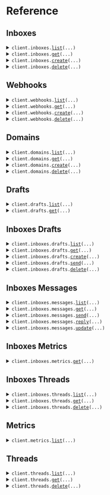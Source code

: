 # Reference
## Inboxes
<details><summary><code>client.inboxes.<a href="src/agentmail/inboxes/client.py">list</a>(...)</code></summary>
<dl>
<dd>

#### 🔌 Usage

<dl>
<dd>

<dl>
<dd>

```python
from agentmail import AgentMail

client = AgentMail(
    api_key="YOUR_API_KEY",
)
client.inboxes.list()

```
</dd>
</dl>
</dd>
</dl>

#### ⚙️ Parameters

<dl>
<dd>

<dl>
<dd>

**limit:** `typing.Optional[Limit]` 
    
</dd>
</dl>

<dl>
<dd>

**page_token:** `typing.Optional[PageToken]` 
    
</dd>
</dl>

<dl>
<dd>

**request_options:** `typing.Optional[RequestOptions]` — Request-specific configuration.
    
</dd>
</dl>
</dd>
</dl>


</dd>
</dl>
</details>

<details><summary><code>client.inboxes.<a href="src/agentmail/inboxes/client.py">get</a>(...)</code></summary>
<dl>
<dd>

#### 🔌 Usage

<dl>
<dd>

<dl>
<dd>

```python
from agentmail import AgentMail

client = AgentMail(
    api_key="YOUR_API_KEY",
)
client.inboxes.get(
    inbox_id="inbox_id",
)

```
</dd>
</dl>
</dd>
</dl>

#### ⚙️ Parameters

<dl>
<dd>

<dl>
<dd>

**inbox_id:** `InboxId` 
    
</dd>
</dl>

<dl>
<dd>

**request_options:** `typing.Optional[RequestOptions]` — Request-specific configuration.
    
</dd>
</dl>
</dd>
</dl>


</dd>
</dl>
</details>

<details><summary><code>client.inboxes.<a href="src/agentmail/inboxes/client.py">create</a>(...)</code></summary>
<dl>
<dd>

#### 🔌 Usage

<dl>
<dd>

<dl>
<dd>

```python
from agentmail import AgentMail

client = AgentMail(
    api_key="YOUR_API_KEY",
)
client.inboxes.create()

```
</dd>
</dl>
</dd>
</dl>

#### ⚙️ Parameters

<dl>
<dd>

<dl>
<dd>

**username:** `typing.Optional[str]` — Username of address. Randomly generated if not specified.
    
</dd>
</dl>

<dl>
<dd>

**domain:** `typing.Optional[str]` — Domain of address. Must be verified domain. Defaults to `agentmail.to`.
    
</dd>
</dl>

<dl>
<dd>

**display_name:** `typing.Optional[str]` — Display name: `Display Name <username@domain.com>`. Defaults to `AgentMail`. Pass empty string to omit.
    
</dd>
</dl>

<dl>
<dd>

**client_id:** `typing.Optional[ClientId]` 
    
</dd>
</dl>

<dl>
<dd>

**request_options:** `typing.Optional[RequestOptions]` — Request-specific configuration.
    
</dd>
</dl>
</dd>
</dl>


</dd>
</dl>
</details>

<details><summary><code>client.inboxes.<a href="src/agentmail/inboxes/client.py">delete</a>(...)</code></summary>
<dl>
<dd>

#### 🔌 Usage

<dl>
<dd>

<dl>
<dd>

```python
from agentmail import AgentMail

client = AgentMail(
    api_key="YOUR_API_KEY",
)
client.inboxes.delete(
    inbox_id="inbox_id",
)

```
</dd>
</dl>
</dd>
</dl>

#### ⚙️ Parameters

<dl>
<dd>

<dl>
<dd>

**inbox_id:** `InboxId` 
    
</dd>
</dl>

<dl>
<dd>

**request_options:** `typing.Optional[RequestOptions]` — Request-specific configuration.
    
</dd>
</dl>
</dd>
</dl>


</dd>
</dl>
</details>

## Webhooks
<details><summary><code>client.webhooks.<a href="src/agentmail/webhooks/client.py">list</a>(...)</code></summary>
<dl>
<dd>

#### 🔌 Usage

<dl>
<dd>

<dl>
<dd>

```python
from agentmail import AgentMail

client = AgentMail(
    api_key="YOUR_API_KEY",
)
client.webhooks.list()

```
</dd>
</dl>
</dd>
</dl>

#### ⚙️ Parameters

<dl>
<dd>

<dl>
<dd>

**limit:** `typing.Optional[Limit]` 
    
</dd>
</dl>

<dl>
<dd>

**page_token:** `typing.Optional[PageToken]` 
    
</dd>
</dl>

<dl>
<dd>

**request_options:** `typing.Optional[RequestOptions]` — Request-specific configuration.
    
</dd>
</dl>
</dd>
</dl>


</dd>
</dl>
</details>

<details><summary><code>client.webhooks.<a href="src/agentmail/webhooks/client.py">get</a>(...)</code></summary>
<dl>
<dd>

#### 🔌 Usage

<dl>
<dd>

<dl>
<dd>

```python
from agentmail import AgentMail

client = AgentMail(
    api_key="YOUR_API_KEY",
)
client.webhooks.get(
    webhook_id="webhook_id",
)

```
</dd>
</dl>
</dd>
</dl>

#### ⚙️ Parameters

<dl>
<dd>

<dl>
<dd>

**webhook_id:** `WebhookId` 
    
</dd>
</dl>

<dl>
<dd>

**request_options:** `typing.Optional[RequestOptions]` — Request-specific configuration.
    
</dd>
</dl>
</dd>
</dl>


</dd>
</dl>
</details>

<details><summary><code>client.webhooks.<a href="src/agentmail/webhooks/client.py">create</a>(...)</code></summary>
<dl>
<dd>

#### 🔌 Usage

<dl>
<dd>

<dl>
<dd>

```python
from agentmail import AgentMail

client = AgentMail(
    api_key="YOUR_API_KEY",
)
client.webhooks.create(
    url="url",
    event_types=["message.received", "message.received"],
)

```
</dd>
</dl>
</dd>
</dl>

#### ⚙️ Parameters

<dl>
<dd>

<dl>
<dd>

**url:** `Url` 
    
</dd>
</dl>

<dl>
<dd>

**event_types:** `EventTypes` 
    
</dd>
</dl>

<dl>
<dd>

**inbox_ids:** `typing.Optional[InboxIds]` 
    
</dd>
</dl>

<dl>
<dd>

**client_id:** `typing.Optional[ClientId]` 
    
</dd>
</dl>

<dl>
<dd>

**request_options:** `typing.Optional[RequestOptions]` — Request-specific configuration.
    
</dd>
</dl>
</dd>
</dl>


</dd>
</dl>
</details>

<details><summary><code>client.webhooks.<a href="src/agentmail/webhooks/client.py">delete</a>(...)</code></summary>
<dl>
<dd>

#### 🔌 Usage

<dl>
<dd>

<dl>
<dd>

```python
from agentmail import AgentMail

client = AgentMail(
    api_key="YOUR_API_KEY",
)
client.webhooks.delete(
    webhook_id="webhook_id",
)

```
</dd>
</dl>
</dd>
</dl>

#### ⚙️ Parameters

<dl>
<dd>

<dl>
<dd>

**webhook_id:** `WebhookId` 
    
</dd>
</dl>

<dl>
<dd>

**request_options:** `typing.Optional[RequestOptions]` — Request-specific configuration.
    
</dd>
</dl>
</dd>
</dl>


</dd>
</dl>
</details>

## Domains
<details><summary><code>client.domains.<a href="src/agentmail/domains/client.py">list</a>(...)</code></summary>
<dl>
<dd>

#### 🔌 Usage

<dl>
<dd>

<dl>
<dd>

```python
from agentmail import AgentMail

client = AgentMail(
    api_key="YOUR_API_KEY",
)
client.domains.list()

```
</dd>
</dl>
</dd>
</dl>

#### ⚙️ Parameters

<dl>
<dd>

<dl>
<dd>

**limit:** `typing.Optional[Limit]` 
    
</dd>
</dl>

<dl>
<dd>

**page_token:** `typing.Optional[PageToken]` 
    
</dd>
</dl>

<dl>
<dd>

**request_options:** `typing.Optional[RequestOptions]` — Request-specific configuration.
    
</dd>
</dl>
</dd>
</dl>


</dd>
</dl>
</details>

<details><summary><code>client.domains.<a href="src/agentmail/domains/client.py">get</a>(...)</code></summary>
<dl>
<dd>

#### 🔌 Usage

<dl>
<dd>

<dl>
<dd>

```python
from agentmail import AgentMail

client = AgentMail(
    api_key="YOUR_API_KEY",
)
client.domains.get(
    domain=" your-domain.com",
)

```
</dd>
</dl>
</dd>
</dl>

#### ⚙️ Parameters

<dl>
<dd>

<dl>
<dd>

**domain:** `DomainId` 
    
</dd>
</dl>

<dl>
<dd>

**request_options:** `typing.Optional[RequestOptions]` — Request-specific configuration.
    
</dd>
</dl>
</dd>
</dl>


</dd>
</dl>
</details>

<details><summary><code>client.domains.<a href="src/agentmail/domains/client.py">create</a>(...)</code></summary>
<dl>
<dd>

#### 🔌 Usage

<dl>
<dd>

<dl>
<dd>

```python
from agentmail import AgentMail

client = AgentMail(
    api_key="YOUR_API_KEY",
)
client.domains.create(
    domain="your-domain.com",
)

```
</dd>
</dl>
</dd>
</dl>

#### ⚙️ Parameters

<dl>
<dd>

<dl>
<dd>

**domain:** `DomainName` 
    
</dd>
</dl>

<dl>
<dd>

**feedback_enabled:** `typing.Optional[bool]` — Whether to forward bounce and complaint notifications to your domain.
    
</dd>
</dl>

<dl>
<dd>

**request_options:** `typing.Optional[RequestOptions]` — Request-specific configuration.
    
</dd>
</dl>
</dd>
</dl>


</dd>
</dl>
</details>

<details><summary><code>client.domains.<a href="src/agentmail/domains/client.py">delete</a>(...)</code></summary>
<dl>
<dd>

#### 🔌 Usage

<dl>
<dd>

<dl>
<dd>

```python
from agentmail import AgentMail

client = AgentMail(
    api_key="YOUR_API_KEY",
)
client.domains.delete(
    domain="dom_12345",
)

```
</dd>
</dl>
</dd>
</dl>

#### ⚙️ Parameters

<dl>
<dd>

<dl>
<dd>

**domain:** `DomainId` 
    
</dd>
</dl>

<dl>
<dd>

**request_options:** `typing.Optional[RequestOptions]` — Request-specific configuration.
    
</dd>
</dl>
</dd>
</dl>


</dd>
</dl>
</details>

## Drafts
<details><summary><code>client.drafts.<a href="src/agentmail/drafts/client.py">list</a>(...)</code></summary>
<dl>
<dd>

#### 🔌 Usage

<dl>
<dd>

<dl>
<dd>

```python
from agentmail import AgentMail

client = AgentMail(
    api_key="YOUR_API_KEY",
)
client.drafts.list()

```
</dd>
</dl>
</dd>
</dl>

#### ⚙️ Parameters

<dl>
<dd>

<dl>
<dd>

**limit:** `typing.Optional[Limit]` 
    
</dd>
</dl>

<dl>
<dd>

**page_token:** `typing.Optional[PageToken]` 
    
</dd>
</dl>

<dl>
<dd>

**labels:** `typing.Optional[Labels]` 
    
</dd>
</dl>

<dl>
<dd>

**before:** `typing.Optional[Before]` 
    
</dd>
</dl>

<dl>
<dd>

**after:** `typing.Optional[After]` 
    
</dd>
</dl>

<dl>
<dd>

**ascending:** `typing.Optional[Ascending]` 
    
</dd>
</dl>

<dl>
<dd>

**request_options:** `typing.Optional[RequestOptions]` — Request-specific configuration.
    
</dd>
</dl>
</dd>
</dl>


</dd>
</dl>
</details>

<details><summary><code>client.drafts.<a href="src/agentmail/drafts/client.py">get</a>(...)</code></summary>
<dl>
<dd>

#### 🔌 Usage

<dl>
<dd>

<dl>
<dd>

```python
from agentmail import AgentMail

client = AgentMail(
    api_key="YOUR_API_KEY",
)
client.drafts.get(
    draft_id="draft_id",
)

```
</dd>
</dl>
</dd>
</dl>

#### ⚙️ Parameters

<dl>
<dd>

<dl>
<dd>

**draft_id:** `DraftId` 
    
</dd>
</dl>

<dl>
<dd>

**request_options:** `typing.Optional[RequestOptions]` — Request-specific configuration.
    
</dd>
</dl>
</dd>
</dl>


</dd>
</dl>
</details>

## Inboxes Drafts
<details><summary><code>client.inboxes.drafts.<a href="src/agentmail/inboxes/drafts/client.py">list</a>(...)</code></summary>
<dl>
<dd>

#### 🔌 Usage

<dl>
<dd>

<dl>
<dd>

```python
from agentmail import AgentMail

client = AgentMail(
    api_key="YOUR_API_KEY",
)
client.inboxes.drafts.list(
    inbox_id="inbox_id",
)

```
</dd>
</dl>
</dd>
</dl>

#### ⚙️ Parameters

<dl>
<dd>

<dl>
<dd>

**inbox_id:** `InboxId` 
    
</dd>
</dl>

<dl>
<dd>

**limit:** `typing.Optional[Limit]` 
    
</dd>
</dl>

<dl>
<dd>

**page_token:** `typing.Optional[PageToken]` 
    
</dd>
</dl>

<dl>
<dd>

**labels:** `typing.Optional[Labels]` 
    
</dd>
</dl>

<dl>
<dd>

**before:** `typing.Optional[Before]` 
    
</dd>
</dl>

<dl>
<dd>

**after:** `typing.Optional[After]` 
    
</dd>
</dl>

<dl>
<dd>

**ascending:** `typing.Optional[Ascending]` 
    
</dd>
</dl>

<dl>
<dd>

**request_options:** `typing.Optional[RequestOptions]` — Request-specific configuration.
    
</dd>
</dl>
</dd>
</dl>


</dd>
</dl>
</details>

<details><summary><code>client.inboxes.drafts.<a href="src/agentmail/inboxes/drafts/client.py">get</a>(...)</code></summary>
<dl>
<dd>

#### 🔌 Usage

<dl>
<dd>

<dl>
<dd>

```python
from agentmail import AgentMail

client = AgentMail(
    api_key="YOUR_API_KEY",
)
client.inboxes.drafts.get(
    inbox_id="inbox_id",
    draft_id="draft_id",
)

```
</dd>
</dl>
</dd>
</dl>

#### ⚙️ Parameters

<dl>
<dd>

<dl>
<dd>

**inbox_id:** `InboxId` 
    
</dd>
</dl>

<dl>
<dd>

**draft_id:** `DraftId` 
    
</dd>
</dl>

<dl>
<dd>

**request_options:** `typing.Optional[RequestOptions]` — Request-specific configuration.
    
</dd>
</dl>
</dd>
</dl>


</dd>
</dl>
</details>

<details><summary><code>client.inboxes.drafts.<a href="src/agentmail/inboxes/drafts/client.py">create</a>(...)</code></summary>
<dl>
<dd>

#### 🔌 Usage

<dl>
<dd>

<dl>
<dd>

```python
from agentmail import AgentMail

client = AgentMail(
    api_key="YOUR_API_KEY",
)
client.inboxes.drafts.create(
    inbox_id="inbox_id",
)

```
</dd>
</dl>
</dd>
</dl>

#### ⚙️ Parameters

<dl>
<dd>

<dl>
<dd>

**inbox_id:** `InboxId` 
    
</dd>
</dl>

<dl>
<dd>

**labels:** `typing.Optional[DraftLabels]` 
    
</dd>
</dl>

<dl>
<dd>

**reply_to:** `typing.Optional[DraftReplyTo]` 
    
</dd>
</dl>

<dl>
<dd>

**to:** `typing.Optional[DraftTo]` 
    
</dd>
</dl>

<dl>
<dd>

**cc:** `typing.Optional[DraftCc]` 
    
</dd>
</dl>

<dl>
<dd>

**bcc:** `typing.Optional[DraftBcc]` 
    
</dd>
</dl>

<dl>
<dd>

**subject:** `typing.Optional[DraftSubject]` 
    
</dd>
</dl>

<dl>
<dd>

**text:** `typing.Optional[DraftText]` 
    
</dd>
</dl>

<dl>
<dd>

**html:** `typing.Optional[DraftHtml]` 
    
</dd>
</dl>

<dl>
<dd>

**in_reply_to:** `typing.Optional[DraftInReplyTo]` 
    
</dd>
</dl>

<dl>
<dd>

**send_at:** `typing.Optional[DraftSendAt]` 
    
</dd>
</dl>

<dl>
<dd>

**request_options:** `typing.Optional[RequestOptions]` — Request-specific configuration.
    
</dd>
</dl>
</dd>
</dl>


</dd>
</dl>
</details>

<details><summary><code>client.inboxes.drafts.<a href="src/agentmail/inboxes/drafts/client.py">send</a>(...)</code></summary>
<dl>
<dd>

#### 🔌 Usage

<dl>
<dd>

<dl>
<dd>

```python
from agentmail import AgentMail

client = AgentMail(
    api_key="YOUR_API_KEY",
)
client.inboxes.drafts.send(
    inbox_id="inbox_id",
    draft_id="draft_id",
)

```
</dd>
</dl>
</dd>
</dl>

#### ⚙️ Parameters

<dl>
<dd>

<dl>
<dd>

**inbox_id:** `InboxId` 
    
</dd>
</dl>

<dl>
<dd>

**draft_id:** `DraftId` 
    
</dd>
</dl>

<dl>
<dd>

**add_labels:** `typing.Optional[typing.Sequence[str]]` — Labels to add to message.
    
</dd>
</dl>

<dl>
<dd>

**remove_labels:** `typing.Optional[typing.Sequence[str]]` — Labels to remove from message.
    
</dd>
</dl>

<dl>
<dd>

**request_options:** `typing.Optional[RequestOptions]` — Request-specific configuration.
    
</dd>
</dl>
</dd>
</dl>


</dd>
</dl>
</details>

<details><summary><code>client.inboxes.drafts.<a href="src/agentmail/inboxes/drafts/client.py">delete</a>(...)</code></summary>
<dl>
<dd>

#### 🔌 Usage

<dl>
<dd>

<dl>
<dd>

```python
from agentmail import AgentMail

client = AgentMail(
    api_key="YOUR_API_KEY",
)
client.inboxes.drafts.delete(
    inbox_id="inbox_id",
    draft_id="draft_id",
)

```
</dd>
</dl>
</dd>
</dl>

#### ⚙️ Parameters

<dl>
<dd>

<dl>
<dd>

**inbox_id:** `InboxId` 
    
</dd>
</dl>

<dl>
<dd>

**draft_id:** `DraftId` 
    
</dd>
</dl>

<dl>
<dd>

**request_options:** `typing.Optional[RequestOptions]` — Request-specific configuration.
    
</dd>
</dl>
</dd>
</dl>


</dd>
</dl>
</details>

## Inboxes Messages
<details><summary><code>client.inboxes.messages.<a href="src/agentmail/inboxes/messages/client.py">list</a>(...)</code></summary>
<dl>
<dd>

#### 🔌 Usage

<dl>
<dd>

<dl>
<dd>

```python
from agentmail import AgentMail

client = AgentMail(
    api_key="YOUR_API_KEY",
)
client.inboxes.messages.list(
    inbox_id="inbox_id",
)

```
</dd>
</dl>
</dd>
</dl>

#### ⚙️ Parameters

<dl>
<dd>

<dl>
<dd>

**inbox_id:** `InboxId` 
    
</dd>
</dl>

<dl>
<dd>

**limit:** `typing.Optional[Limit]` 
    
</dd>
</dl>

<dl>
<dd>

**page_token:** `typing.Optional[PageToken]` 
    
</dd>
</dl>

<dl>
<dd>

**labels:** `typing.Optional[Labels]` 
    
</dd>
</dl>

<dl>
<dd>

**before:** `typing.Optional[Before]` 
    
</dd>
</dl>

<dl>
<dd>

**after:** `typing.Optional[After]` 
    
</dd>
</dl>

<dl>
<dd>

**ascending:** `typing.Optional[Ascending]` 
    
</dd>
</dl>

<dl>
<dd>

**request_options:** `typing.Optional[RequestOptions]` — Request-specific configuration.
    
</dd>
</dl>
</dd>
</dl>


</dd>
</dl>
</details>

<details><summary><code>client.inboxes.messages.<a href="src/agentmail/inboxes/messages/client.py">get</a>(...)</code></summary>
<dl>
<dd>

#### 🔌 Usage

<dl>
<dd>

<dl>
<dd>

```python
from agentmail import AgentMail

client = AgentMail(
    api_key="YOUR_API_KEY",
)
client.inboxes.messages.get(
    inbox_id="inbox_id",
    message_id="message_id",
)

```
</dd>
</dl>
</dd>
</dl>

#### ⚙️ Parameters

<dl>
<dd>

<dl>
<dd>

**inbox_id:** `InboxId` 
    
</dd>
</dl>

<dl>
<dd>

**message_id:** `MessageId` 
    
</dd>
</dl>

<dl>
<dd>

**request_options:** `typing.Optional[RequestOptions]` — Request-specific configuration.
    
</dd>
</dl>
</dd>
</dl>


</dd>
</dl>
</details>

<details><summary><code>client.inboxes.messages.<a href="src/agentmail/inboxes/messages/client.py">send</a>(...)</code></summary>
<dl>
<dd>

#### 🔌 Usage

<dl>
<dd>

<dl>
<dd>

```python
from agentmail import AgentMail

client = AgentMail(
    api_key="YOUR_API_KEY",
)
client.inboxes.messages.send(
    inbox_id="inbox_id",
)

```
</dd>
</dl>
</dd>
</dl>

#### ⚙️ Parameters

<dl>
<dd>

<dl>
<dd>

**inbox_id:** `InboxId` 
    
</dd>
</dl>

<dl>
<dd>

**labels:** `typing.Optional[MessageLabels]` 
    
</dd>
</dl>

<dl>
<dd>

**reply_to:** `typing.Optional[SendMessageReplyTo]` 
    
</dd>
</dl>

<dl>
<dd>

**to:** `typing.Optional[SendMessageTo]` 
    
</dd>
</dl>

<dl>
<dd>

**cc:** `typing.Optional[SendMessageCc]` 
    
</dd>
</dl>

<dl>
<dd>

**bcc:** `typing.Optional[SendMessageBcc]` 
    
</dd>
</dl>

<dl>
<dd>

**subject:** `typing.Optional[MessageSubject]` 
    
</dd>
</dl>

<dl>
<dd>

**text:** `typing.Optional[MessageText]` 
    
</dd>
</dl>

<dl>
<dd>

**html:** `typing.Optional[MessageHtml]` 
    
</dd>
</dl>

<dl>
<dd>

**attachments:** `typing.Optional[SendMessageAttachments]` 
    
</dd>
</dl>

<dl>
<dd>

**request_options:** `typing.Optional[RequestOptions]` — Request-specific configuration.
    
</dd>
</dl>
</dd>
</dl>


</dd>
</dl>
</details>

<details><summary><code>client.inboxes.messages.<a href="src/agentmail/inboxes/messages/client.py">reply</a>(...)</code></summary>
<dl>
<dd>

#### 🔌 Usage

<dl>
<dd>

<dl>
<dd>

```python
from agentmail import AgentMail

client = AgentMail(
    api_key="YOUR_API_KEY",
)
client.inboxes.messages.reply(
    inbox_id="inbox_id",
    message_id="message_id",
)

```
</dd>
</dl>
</dd>
</dl>

#### ⚙️ Parameters

<dl>
<dd>

<dl>
<dd>

**inbox_id:** `InboxId` 
    
</dd>
</dl>

<dl>
<dd>

**message_id:** `MessageId` 
    
</dd>
</dl>

<dl>
<dd>

**labels:** `typing.Optional[MessageLabels]` 
    
</dd>
</dl>

<dl>
<dd>

**reply_to:** `typing.Optional[SendMessageReplyTo]` 
    
</dd>
</dl>

<dl>
<dd>

**to:** `typing.Optional[SendMessageTo]` 
    
</dd>
</dl>

<dl>
<dd>

**cc:** `typing.Optional[SendMessageCc]` 
    
</dd>
</dl>

<dl>
<dd>

**bcc:** `typing.Optional[SendMessageBcc]` 
    
</dd>
</dl>

<dl>
<dd>

**text:** `typing.Optional[MessageText]` 
    
</dd>
</dl>

<dl>
<dd>

**html:** `typing.Optional[MessageHtml]` 
    
</dd>
</dl>

<dl>
<dd>

**attachments:** `typing.Optional[SendMessageAttachments]` 
    
</dd>
</dl>

<dl>
<dd>

**request_options:** `typing.Optional[RequestOptions]` — Request-specific configuration.
    
</dd>
</dl>
</dd>
</dl>


</dd>
</dl>
</details>

<details><summary><code>client.inboxes.messages.<a href="src/agentmail/inboxes/messages/client.py">update</a>(...)</code></summary>
<dl>
<dd>

#### 🔌 Usage

<dl>
<dd>

<dl>
<dd>

```python
from agentmail import AgentMail

client = AgentMail(
    api_key="YOUR_API_KEY",
)
client.inboxes.messages.update(
    inbox_id="inbox_id",
    message_id="message_id",
)

```
</dd>
</dl>
</dd>
</dl>

#### ⚙️ Parameters

<dl>
<dd>

<dl>
<dd>

**inbox_id:** `InboxId` 
    
</dd>
</dl>

<dl>
<dd>

**message_id:** `MessageId` 
    
</dd>
</dl>

<dl>
<dd>

**add_labels:** `typing.Optional[typing.Sequence[str]]` — Labels to add to message.
    
</dd>
</dl>

<dl>
<dd>

**remove_labels:** `typing.Optional[typing.Sequence[str]]` — Labels to remove from message.
    
</dd>
</dl>

<dl>
<dd>

**request_options:** `typing.Optional[RequestOptions]` — Request-specific configuration.
    
</dd>
</dl>
</dd>
</dl>


</dd>
</dl>
</details>

## Inboxes Metrics
<details><summary><code>client.inboxes.metrics.<a href="src/agentmail/inboxes/metrics/client.py">get</a>(...)</code></summary>
<dl>
<dd>

#### 🔌 Usage

<dl>
<dd>

<dl>
<dd>

```python
import datetime

from agentmail import AgentMail

client = AgentMail(
    api_key="YOUR_API_KEY",
)
client.inboxes.metrics.get(
    inbox_id="inbox_id",
    start_timestamp=datetime.datetime.fromisoformat(
        "2024-01-15 09:30:00+00:00",
    ),
    end_timestamp=datetime.datetime.fromisoformat(
        "2024-01-15 09:30:00+00:00",
    ),
)

```
</dd>
</dl>
</dd>
</dl>

#### ⚙️ Parameters

<dl>
<dd>

<dl>
<dd>

**inbox_id:** `InboxId` 
    
</dd>
</dl>

<dl>
<dd>

**start_timestamp:** `MetricStartTimestamp` 
    
</dd>
</dl>

<dl>
<dd>

**end_timestamp:** `MetricEndTimestamp` 
    
</dd>
</dl>

<dl>
<dd>

**event_types:** `typing.Optional[MetricEventTypes]` 
    
</dd>
</dl>

<dl>
<dd>

**request_options:** `typing.Optional[RequestOptions]` — Request-specific configuration.
    
</dd>
</dl>
</dd>
</dl>


</dd>
</dl>
</details>

## Inboxes Threads
<details><summary><code>client.inboxes.threads.<a href="src/agentmail/inboxes/threads/client.py">list</a>(...)</code></summary>
<dl>
<dd>

#### 🔌 Usage

<dl>
<dd>

<dl>
<dd>

```python
from agentmail import AgentMail

client = AgentMail(
    api_key="YOUR_API_KEY",
)
client.inboxes.threads.list(
    inbox_id="inbox_id",
)

```
</dd>
</dl>
</dd>
</dl>

#### ⚙️ Parameters

<dl>
<dd>

<dl>
<dd>

**inbox_id:** `InboxId` 
    
</dd>
</dl>

<dl>
<dd>

**limit:** `typing.Optional[Limit]` 
    
</dd>
</dl>

<dl>
<dd>

**page_token:** `typing.Optional[PageToken]` 
    
</dd>
</dl>

<dl>
<dd>

**labels:** `typing.Optional[Labels]` 
    
</dd>
</dl>

<dl>
<dd>

**before:** `typing.Optional[Before]` 
    
</dd>
</dl>

<dl>
<dd>

**after:** `typing.Optional[After]` 
    
</dd>
</dl>

<dl>
<dd>

**ascending:** `typing.Optional[Ascending]` 
    
</dd>
</dl>

<dl>
<dd>

**request_options:** `typing.Optional[RequestOptions]` — Request-specific configuration.
    
</dd>
</dl>
</dd>
</dl>


</dd>
</dl>
</details>

<details><summary><code>client.inboxes.threads.<a href="src/agentmail/inboxes/threads/client.py">get</a>(...)</code></summary>
<dl>
<dd>

#### 🔌 Usage

<dl>
<dd>

<dl>
<dd>

```python
from agentmail import AgentMail

client = AgentMail(
    api_key="YOUR_API_KEY",
)
client.inboxes.threads.get(
    inbox_id="inbox_id",
    thread_id="thread_id",
)

```
</dd>
</dl>
</dd>
</dl>

#### ⚙️ Parameters

<dl>
<dd>

<dl>
<dd>

**inbox_id:** `InboxId` 
    
</dd>
</dl>

<dl>
<dd>

**thread_id:** `ThreadId` 
    
</dd>
</dl>

<dl>
<dd>

**request_options:** `typing.Optional[RequestOptions]` — Request-specific configuration.
    
</dd>
</dl>
</dd>
</dl>


</dd>
</dl>
</details>

<details><summary><code>client.inboxes.threads.<a href="src/agentmail/inboxes/threads/client.py">delete</a>(...)</code></summary>
<dl>
<dd>

#### 🔌 Usage

<dl>
<dd>

<dl>
<dd>

```python
from agentmail import AgentMail

client = AgentMail(
    api_key="YOUR_API_KEY",
)
client.inboxes.threads.delete(
    inbox_id="inbox_id",
    thread_id="thread_id",
)

```
</dd>
</dl>
</dd>
</dl>

#### ⚙️ Parameters

<dl>
<dd>

<dl>
<dd>

**inbox_id:** `InboxId` 
    
</dd>
</dl>

<dl>
<dd>

**thread_id:** `ThreadId` 
    
</dd>
</dl>

<dl>
<dd>

**request_options:** `typing.Optional[RequestOptions]` — Request-specific configuration.
    
</dd>
</dl>
</dd>
</dl>


</dd>
</dl>
</details>

## Metrics
<details><summary><code>client.metrics.<a href="src/agentmail/metrics/client.py">list</a>(...)</code></summary>
<dl>
<dd>

#### 🔌 Usage

<dl>
<dd>

<dl>
<dd>

```python
import datetime

from agentmail import AgentMail

client = AgentMail(
    api_key="YOUR_API_KEY",
)
client.metrics.list(
    start_timestamp=datetime.datetime.fromisoformat(
        "2024-01-15 09:30:00+00:00",
    ),
    end_timestamp=datetime.datetime.fromisoformat(
        "2024-01-15 09:30:00+00:00",
    ),
)

```
</dd>
</dl>
</dd>
</dl>

#### ⚙️ Parameters

<dl>
<dd>

<dl>
<dd>

**start_timestamp:** `MetricStartTimestamp` 
    
</dd>
</dl>

<dl>
<dd>

**end_timestamp:** `MetricEndTimestamp` 
    
</dd>
</dl>

<dl>
<dd>

**event_types:** `typing.Optional[MetricEventTypes]` 
    
</dd>
</dl>

<dl>
<dd>

**request_options:** `typing.Optional[RequestOptions]` — Request-specific configuration.
    
</dd>
</dl>
</dd>
</dl>


</dd>
</dl>
</details>

## Threads
<details><summary><code>client.threads.<a href="src/agentmail/threads/client.py">list</a>(...)</code></summary>
<dl>
<dd>

#### 🔌 Usage

<dl>
<dd>

<dl>
<dd>

```python
from agentmail import AgentMail

client = AgentMail(
    api_key="YOUR_API_KEY",
)
client.threads.list()

```
</dd>
</dl>
</dd>
</dl>

#### ⚙️ Parameters

<dl>
<dd>

<dl>
<dd>

**limit:** `typing.Optional[Limit]` 
    
</dd>
</dl>

<dl>
<dd>

**page_token:** `typing.Optional[PageToken]` 
    
</dd>
</dl>

<dl>
<dd>

**labels:** `typing.Optional[Labels]` 
    
</dd>
</dl>

<dl>
<dd>

**before:** `typing.Optional[Before]` 
    
</dd>
</dl>

<dl>
<dd>

**after:** `typing.Optional[After]` 
    
</dd>
</dl>

<dl>
<dd>

**ascending:** `typing.Optional[Ascending]` 
    
</dd>
</dl>

<dl>
<dd>

**request_options:** `typing.Optional[RequestOptions]` — Request-specific configuration.
    
</dd>
</dl>
</dd>
</dl>


</dd>
</dl>
</details>

<details><summary><code>client.threads.<a href="src/agentmail/threads/client.py">get</a>(...)</code></summary>
<dl>
<dd>

#### 🔌 Usage

<dl>
<dd>

<dl>
<dd>

```python
from agentmail import AgentMail

client = AgentMail(
    api_key="YOUR_API_KEY",
)
client.threads.get(
    thread_id="thread_id",
)

```
</dd>
</dl>
</dd>
</dl>

#### ⚙️ Parameters

<dl>
<dd>

<dl>
<dd>

**thread_id:** `ThreadId` 
    
</dd>
</dl>

<dl>
<dd>

**request_options:** `typing.Optional[RequestOptions]` — Request-specific configuration.
    
</dd>
</dl>
</dd>
</dl>


</dd>
</dl>
</details>

<details><summary><code>client.threads.<a href="src/agentmail/threads/client.py">delete</a>(...)</code></summary>
<dl>
<dd>

#### 🔌 Usage

<dl>
<dd>

<dl>
<dd>

```python
from agentmail import AgentMail

client = AgentMail(
    api_key="YOUR_API_KEY",
)
client.threads.delete(
    thread_id="thread_id",
)

```
</dd>
</dl>
</dd>
</dl>

#### ⚙️ Parameters

<dl>
<dd>

<dl>
<dd>

**thread_id:** `ThreadId` 
    
</dd>
</dl>

<dl>
<dd>

**request_options:** `typing.Optional[RequestOptions]` — Request-specific configuration.
    
</dd>
</dl>
</dd>
</dl>


</dd>
</dl>
</details>


